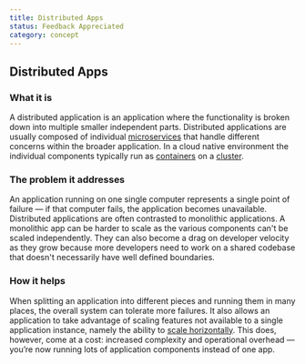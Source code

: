 ```yaml
---
title: Distributed Apps
status: Feedback Appreciated
category: concept
---
```

## Distributed Apps

### What it is

A distributed application is an application where the functionality is broken down into multiple smaller independent parts. Distributed applications are usually composed of individual [microservices](https://github.com/cncf/glossary/blob/main/definitions/microservices.md) that handle different concerns within the broader application. In a cloud native environment the individual components typically run as [containers](https://github.com/cncf/glossary/blob/main/definitions/container.md) on a [cluster](https://github.com/cncf/glossary/blob/main/definitions/cluster.md). 

### The problem it addresses 

An application running on one single computer represents a single point of failure — if that computer fails, the application becomes unavailable. Distributed applications are often contrasted to monolithic applications. A monolithic app can be harder to scale as the various components can't be scaled independently. They can also become a drag on developer velocity as they grow because more developers need to work on a shared codebase that doesn't necessarily have well defined boundaries.

### How it helps

When splitting an application into different pieces and running them in many places, the overall system can tolerate more failures. It also allows an application to take advantage of scaling features not available to a single application instance, namely the ability to [scale horizontally](https://github.com/cncf/glossary/blob/main/definitions/horizontal-scaling.md). This does, however, come at a cost: increased complexity and operational overhead — you’re now running lots of application components instead of one app.

